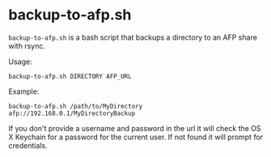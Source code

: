 # backup-to-afp.sh

`backup-to-afp.sh` is a bash script that backups a directory to an AFP share with rsync.

Usage:

    backup-to-afp.sh DIRECTORY AFP_URL

Example:

    backup-to-afp.sh /path/to/MyDirectory afp://192.168.0.1/MyDirectoryBackup

If you don't provide a username and password in the url it will check the OS X Keychain for a password for the current user. If not found it will prompt for credentials.